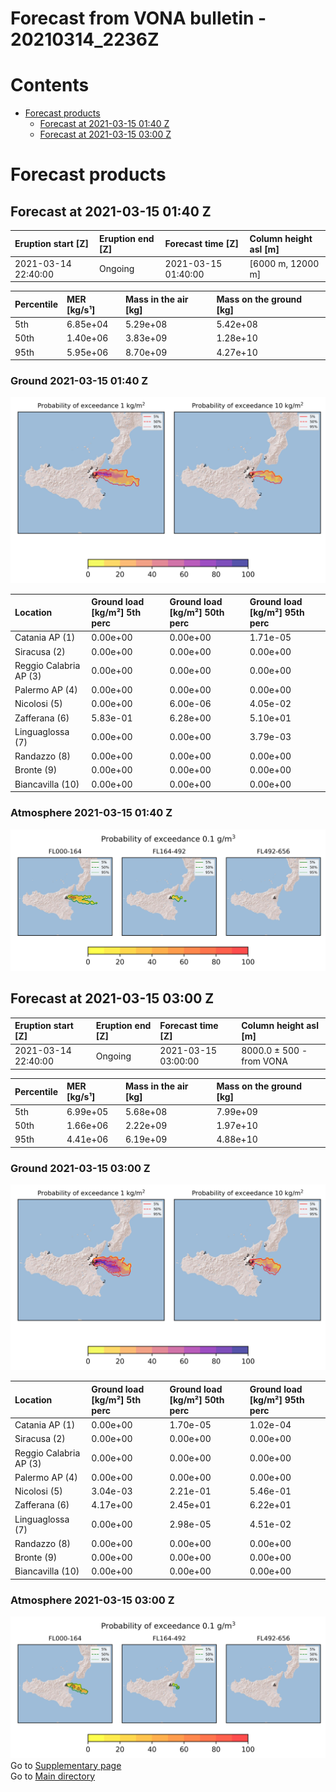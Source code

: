 
Forecast from VONA bulletin - 20210314_2236Z
============================================

Contents
========

* [Forecast products](#forecast-products)
	* [Forecast at 2021-03-15 01:40 Z](#forecast-at-2021-03-15-0140-z)
	* [Forecast at 2021-03-15 03:00 Z](#forecast-at-2021-03-15-0300-z)

# Forecast products

## Forecast at 2021-03-15 01:40 Z
  

|Eruption start [Z]|Eruption end [Z]|Forecast time [Z]|Column height asl [m]|
| :--- | :--- | :--- | :--- |
|2021-03-14 22:40:00|Ongoing|2021-03-15 01:40:00|[6000 m, 12000 m]|
  
  

|Percentile|MER [kg/s¹]|Mass in the air [kg]|Mass on the ground [kg]|
| :--- | :--- | :--- | :--- |
|5th|6.85e+04|5.29e+08|5.42e+08|
|50th|1.40e+06|3.83e+09|1.28e+10|
|95th|5.95e+06|8.70e+09|4.27e+10|
  

### Ground 2021-03-15 01:40 Z
  
![](./figures/probability_grd_2021_03_15_0140_scenario_1.png)  
  
  
  
  
  
  
  
  
  

|Location|Ground load [kg/m²] 5th perc|Ground load [kg/m²] 50th perc|Ground load [kg/m²] 95th perc|
| :--- | :--- | :--- | :--- |
|Catania AP (1)|0.00e+00|0.00e+00|1.71e-05|
|Siracusa (2)|0.00e+00|0.00e+00|0.00e+00|
|Reggio Calabria AP (3)|0.00e+00|0.00e+00|0.00e+00|
|Palermo AP (4)|0.00e+00|0.00e+00|0.00e+00|
|Nicolosi (5)|0.00e+00|6.00e-06|4.05e-02|
|Zafferana (6)|5.83e-01|6.28e+00|5.10e+01|
|Linguaglossa (7)|0.00e+00|0.00e+00|3.79e-03|
|Randazzo (8)|0.00e+00|0.00e+00|0.00e+00|
|Bronte (9)|0.00e+00|0.00e+00|0.00e+00|
|Biancavilla (10)|0.00e+00|0.00e+00|0.00e+00|
  

### Atmosphere 2021-03-15 01:40 Z
  
![](./figures/probability_air_2021_03_15_0140_scenario_1_conclev_1.png)
## Forecast at 2021-03-15 03:00 Z
  

|Eruption start [Z]|Eruption end [Z]|Forecast time [Z]|Column height asl [m]|
| :--- | :--- | :--- | :--- |
|2021-03-14 22:40:00|Ongoing|2021-03-15 03:00:00|8000.0 ± 500 - from VONA|
  
  

|Percentile|MER [kg/s¹]|Mass in the air [kg]|Mass on the ground [kg]|
| :--- | :--- | :--- | :--- |
|5th|6.99e+05|5.68e+08|7.99e+09|
|50th|1.66e+06|2.22e+09|1.97e+10|
|95th|4.41e+06|6.19e+09|4.88e+10|
  

### Ground 2021-03-15 03:00 Z
  
![](./figures/probability_grd_2021_03_15_0300_scenario_1.png)  
  
  
  
  
  
  
  
  
  

|Location|Ground load [kg/m²] 5th perc|Ground load [kg/m²] 50th perc|Ground load [kg/m²] 95th perc|
| :--- | :--- | :--- | :--- |
|Catania AP (1)|0.00e+00|1.70e-05|1.02e-04|
|Siracusa (2)|0.00e+00|0.00e+00|0.00e+00|
|Reggio Calabria AP (3)|0.00e+00|0.00e+00|0.00e+00|
|Palermo AP (4)|0.00e+00|0.00e+00|0.00e+00|
|Nicolosi (5)|3.04e-03|2.21e-01|5.46e-01|
|Zafferana (6)|4.17e+00|2.45e+01|6.22e+01|
|Linguaglossa (7)|0.00e+00|2.98e-05|4.51e-02|
|Randazzo (8)|0.00e+00|0.00e+00|0.00e+00|
|Bronte (9)|0.00e+00|0.00e+00|0.00e+00|
|Biancavilla (10)|0.00e+00|0.00e+00|0.00e+00|
  

### Atmosphere 2021-03-15 03:00 Z
  
![](./figures/probability_air_2021_03_15_0300_scenario_1_conclev_1.png)  
Go to [Supplementary page](Supplementary_page.md)  
Go to [Main directory](https://github.com/federicapardini/Real_time_ash_forecast)